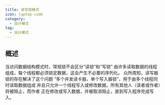 ```yaml
---
title: 读写锁模式
icon: laptop-code
category:
  - 设计模式
tag:
  - 设计模式
---
```


## 概述

当访问数据结构模式时，常规锁不会区分“读锁”和“写锁”
由许多读取数据的线程组成，每个线程都必须锁定数据，这会产生不必要的序列化。
众所周知，读写器锁的存在解决了这个问题
“多个并发读卡器，单个写入器锁”，用于由多个线程同时读取数据组成
并且只允许一个线程写入或修改数据。所有其他人（读者或作者）将被阻止，而作者
正在修改或写入数据，并被取消阻止，直到写入程序完成写入。